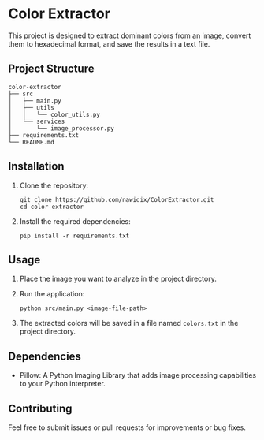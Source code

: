 # Color Extractor

This project is designed to extract dominant colors from an image, convert them to hexadecimal format, and save the results in a text file.

## Project Structure

```
color-extractor
├── src
│   ├── main.py
│   ├── utils
│   │   └── color_utils.py
│   └── services
│       └── image_processor.py
├── requirements.txt
└── README.md
```

## Installation

1. Clone the repository:
   ```
   git clone https://github.com/nawidix/ColorExtractor.git
   cd color-extractor
   ```

2. Install the required dependencies:
   ```
   pip install -r requirements.txt
   ```

## Usage

1. Place the image you want to analyze in the project directory.

2. Run the application:
   ```
   python src/main.py <image-file-path>
   ```

3. The extracted colors will be saved in a file named `colors.txt` in the project directory.

## Dependencies

- Pillow: A Python Imaging Library that adds image processing capabilities to your Python interpreter.

## Contributing

Feel free to submit issues or pull requests for improvements or bug fixes.

